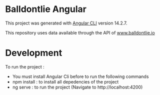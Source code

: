 # Balldontlie Angular

This project was generated with [Angular CLI](https://github.com/angular/angular-cli) version 14.2.7.

This repository uses data available through the API of www.balldontlie.io

# Development

To run the project : 

- You must install Angular Cli before to run the following commands
- npm install : to install all depedencies of the project
- ng serve : to run the project (Navigate to http://localhost:4200)

